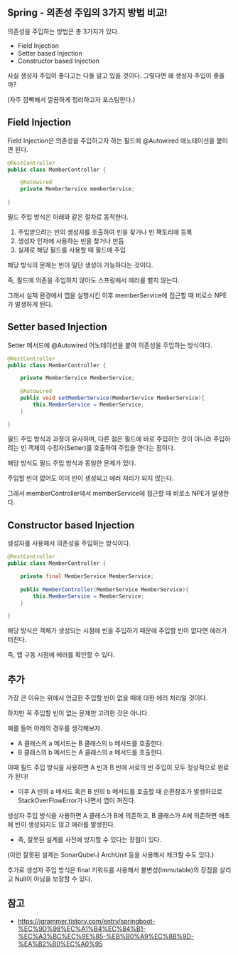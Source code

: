 ## Spring - 의존성 주입의 3가지 방법 비교!

의존성을 주입하는 방법은 총 3가지가 있다.
- Field Injection
- Setter based Injection
- Constructor based Injection

사실 생성자 주입이 좋다고는 다들 알고 있을 것이다. 그렇다면 왜 생성자 주입이 좋을까?

(자주 깜빡해서 깔끔하게 정리하고자 포스팅한다.)

## Field Injection

Field Injection은 의존성을 주입하고자 하는 필드에 @Autowired 애노테이션을 붙이면 된다.

```java
@RestController
public class MemberController {

    @Autowired
    private MemberService memberService;
    
}
```

필드 주입 방식은 아래와 같은 절차로 동작한다.
1. 주입받으려는 빈의 생성자를 호출하여 빈을 찾거나 빈 팩토리에 등록
2. 생성자 인자에 사용하는 빈을 찾거나 만듬
3. 실제로 해당 필드를 사용할 때 필드에 주입

해당 방식의 문제는 빈이 일단 생성이 가능하다는 것이다.

즉, 필드에 의존을 주입하지 않아도 스프링에서 에러를 뱉지 않는다.

그래서 실제 환경에서 앱을 실행시킨 이후 memberService에 접근할 때 비로소 NPE가 발생하게 된다.

## Setter based Injection

Setter 메서드에 @Autowired 어노테이션을 붙여 의존성을 주입하는 방식이다.

```java
@RestController
public class MemberController {

    private MemberService MemberService;
    
    @Autowired
    public void setMemberService(MemberService MemberService){
    	this.MemberService = MemberService;
    }
    
}
```

필드 주입 방식과 과정이 유사하며, 다른 점은 필드에 바로 주입하는 것이 아니라 주입하려는 빈 객체의 수정자(Setter)를 호출하여 주입을 한다는 점이다.

해당 방식도 필드 주입 방식과 동일한 문제가 있다.

주입할 빈이 없어도 이미 빈이 생성되고 에러 처리가 되지 않는다.

그래서 memberController에서 memberService에 접근할 때 비로소 NPE가 발생한다.



## Constructor based Injection

생성자를 사용해서 의존성을 주입하는 방식이다.

```java
@RestController
public class MemberController {

    private final MemberService MemberService;
    
    public MemberController(MemberService MemberService){
    	this.MemberService = MemberService;
    }
    
}
```

해당 방식은 객체가 생성되는 시점에 빈을 주입하기 때문에 주입할 빈이 없다면 에러가 터진다.

즉, 앱 구동 시점에 에러를 확인할 수 있다.

## 추가

가장 큰 이유는 위에서 언급한 주입할 빈이 없을 때에 대한 에러 처리일 것이다.

하지만 꼭 주입할 빈이 없는 문제만 고려한 것은 아니다.

예를 들어 아래의 경우를 생각해보자.
- A 클래스의 a 메서드는 B 클래스의 b 메서드를 호출한다.
- B 클래스의 b 메서드는 A 클래스의 a 메서드를 호출한다.

이때 필드 주입 방식을 사용하면 A 빈과 B 빈에 서로의 빈 주입이 모두 정상적으로 완료가 된다!
- 이후 A 빈의 a 메서드 혹은 B 빈의 b 메서드를 호출할 때 순환참조가 발생하므로 StackOverFlowError가 나면서 앱이 꺼진다.

생성자 주입 방식을 사용하면 A 클래스가 B에 의존하고, B 클래스가 A에 의존하면 애초에 빈이 생성되지도 않고 에러를 발생한다.
- 즉, 잘못된 설계를 사전에 방지할 수 있다는 장점이 있다.

(이런 잘못된 설계는 SonarQube나 ArchUnit 등을 사용해서 체크할 수도 있다.)

추가로 생성자 주입 방식은 final 키워드를 사용해서 불변성(Immutable)의 장점을 살리고 Null이 아님을 보장할 수 있다.

## 참고
- https://jgrammer.tistory.com/entry/springboot-%EC%9D%98%EC%A1%B4%EC%84%B1-%EC%A3%BC%EC%9E%85-%EB%B0%A9%EC%8B%9D-%EA%B2%B0%EC%A0%95



